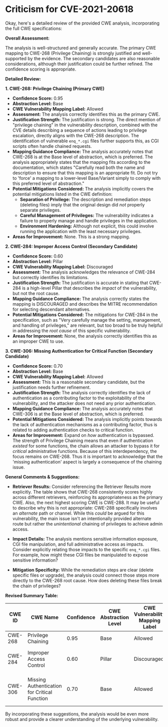 # Criticism for CVE-2021-20618

Okay, here's a detailed review of the provided CWE analysis, incorporating the full CWE specifications:

**Overall Assessment:**

The analysis is well-structured and generally accurate. The primary CWE mapping to CWE-268 (Privilege Chaining) is strongly justified and well-supported by the evidence. The secondary candidates are also reasonable considerations, although their justification could be further refined. The confidence scoring is appropriate.

**Detailed Review:**

**1. CWE-268: Privilege Chaining (Primary CWE)**

*   **Confidence Score:** 0.95
*   **Abstraction Level:** Base
*   **CWE Vulnerability Mapping Label:** Allowed
*   **Assessment:** The analysis correctly identifies this as the primary CWE.
*   **Justification Strength:**  The justification is strong. The direct mention of "privilege chaining" in the vulnerability description, combined with the CVE details describing a sequence of actions leading to privilege escalation, directly aligns with the CWE-268 description. The identification of vulnerable `enq_*.cgi` files further supports this, as CGI scripts often handle chained requests.
*   **Mapping Guidance Compliance:** The analysis accurately notes that CWE-268 is at the Base level of abstraction, which is preferred. The analysis appropriately states that the mapping fits according to the documentation, which states "Carefully read both the name and description to ensure that this mapping is an appropriate fit. Do not try to 'force' a mapping to a lower-level Base/Variant simply to comply with this preferred level of abstraction."
*   **Potential Mitigations Considered:** The analysis implicitly covers the potential mitigations listed in the CWE definition:
    *   **Separation of Privilege:** The description and remediation steps (deleting files) imply that the original design did *not* properly separate privileges.
    *   **Careful Management of Privileges:** The vulnerability indicates a failure to properly manage and handle privileges in the application.
    *   **Environment Hardening:** Although not explicit, this could involve running the application with the least necessary privileges.
*   **Areas for Improvement:** None. This is a strong mapping.

**2. CWE-284: Improper Access Control (Secondary Candidate)**

*   **Confidence Score:** 0.60
*   **Abstraction Level:** Pillar
*   **CWE Vulnerability Mapping Label:** Discouraged
*   **Assessment:** The analysis acknowledges the relevance of CWE-284 but correctly identifies its limitations.
*   **Justification Strength:** The justification is accurate in stating that CWE-284 is a high-level Pillar that describes the *impact* of the vulnerability, but not the root cause.
*   **Mapping Guidance Compliance:** The analysis correctly states the mapping is DISCOURAGED and describes the MITRE recommendation for selecting descendant alternatives.
*   **Potential Mitigations Considered:** The mitigations for CWE-284 in the specification, such as "Very carefully manage the setting, management, and handling of privileges," are relevant, but too broad to be truly helpful in addressing the *root cause* of this specific vulnerability.
*   **Areas for Improvement:** None, the analysis correctly identifies this as an improper CWE to use.

**3. CWE-306: Missing Authentication for Critical Function (Secondary Candidate)**

*   **Confidence Score:** 0.70
*   **Abstraction Level:** Base
*   **CWE Vulnerability Mapping Label:** Allowed
*   **Assessment:** This is a reasonable secondary candidate, but the justification needs further refinement.
*   **Justification Strength:** The analysis correctly identifies the lack of authentication as a contributing factor to the exploitability of the vulnerability, and the attacker does not need any prior authentication.
*   **Mapping Guidance Compliance:** The analysis accurately notes that CWE-306 is at the Base level of abstraction, which is preferred.
*   **Potential Mitigations Considered:** The analysis implicitly points towards the lack of authentication mechanisms as a contributing factor, thus is related to adding authentication checks to critical function.
*   **Areas for Improvement:** Expand on *how* authentication is bypassed. The strength of Privilege Chaining means that even if authentication *existed* for some functions, the chain allows an attacker to bypass it for *critical* administrative functions. Because of this interdependency, the focus remains on CWE-268. Thus it is important to acknowledge that the 'missing authentication' aspect is largely a consequence of the chaining issue.

**General Comments & Suggestions:**

*   **Retriever Results:** Consider referencing the Retriever Results more explicitly. The table shows that CWE-268 consistently scores highly across different retrievers, reinforcing its appropriateness as the primary CWE. Also, the next highest scoring CWE is CWE-288. It may be useful to describe why this is not appropriate: CWE-288 specifically involves an *alternate* path or channel. While this *could* be argued for this vulnerability, the main issue isn't an intentionally provided alternate route but rather the *unintentional* chaining of privileges to achieve admin access.

*   **Impact Details:** The analysis mentions sensitive information exposure, CGI file manipulation, and full administrative access as impacts. Consider explicitly relating those impacts to the specific `enq_*.cgi` files. For example, how might these CGI files be manipulated to expose sensitive information?

*   **Mitigation Specificity:** While the remediation steps are clear (delete specific files or upgrade), the analysis could connect those steps more directly to the CWE-268 root cause. How does deleting these files break the chain of privileges?

**Revised Summary Table:**

| CWE ID  | CWE Name                       | Confidence | CWE Abstraction Level | CWE Vulnerability Mapping Label | CWE-Vulnerability Mapping Notes |
|---------|--------------------------------|------------|-----------------------|---------------------------------|-------------------------------|
| CWE-268 | Privilege Chaining              | 0.95       | Base                  | Allowed                         | Primary CWE                    |
| CWE-284 | Improper Access Control        | 0.60       | Pillar                  | Discouraged                     | Impact of the vulnerability.  Not the root cause. |
| CWE-306 | Missing Authentication for Critical Function | 0.70       | Base                  | Allowed                         | Consequence of privilege chaining, not the root cause.    |

By incorporating these suggestions, the analysis would be even more robust and provide a clearer understanding of the underlying vulnerability.